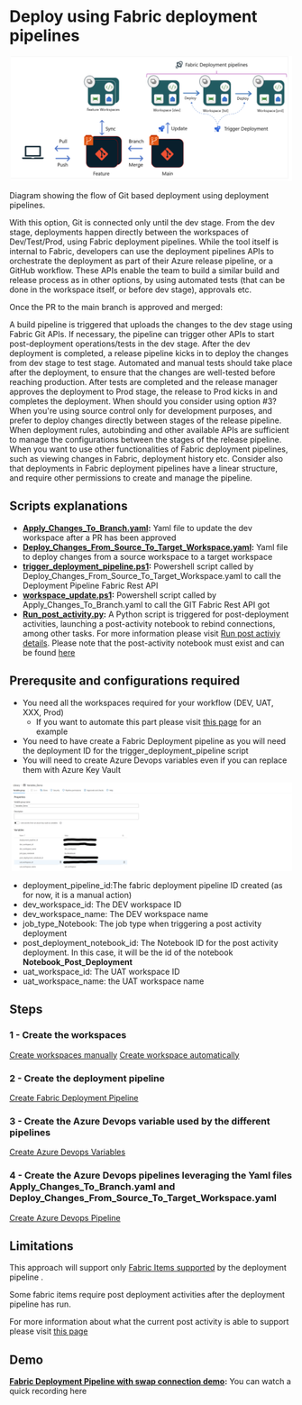 # Deploy using Fabric deployment pipelines

<div align=center><img src=../../media/deployment_pipeline_workflow.png width=500></div>

Diagram showing the flow of Git based deployment using deployment pipelines.

With this option, Git is connected only until the dev stage. From the dev stage, deployments happen directly between the workspaces of Dev/Test/Prod, using Fabric deployment pipelines. While the tool itself is internal to Fabric, developers can use the deployment pipelines APIs to orchestrate the deployment as part of their Azure release pipeline, or a GitHub workflow. These APIs enable the team to build a similar build and release process as in other options, by using automated tests (that can be done in the workspace itself, or before dev stage), approvals etc.

Once the PR to the main branch is approved and merged:

A build pipeline is triggered that uploads the changes to the dev stage using Fabric Git APIs. If necessary, the pipeline can trigger other APIs to start post-deployment operations/tests in the dev stage.
After the dev deployment is completed, a release pipeline kicks in to deploy the changes from dev stage to test stage. Automated and manual tests should take place after the deployment, to ensure that the changes are well-tested before reaching production.
After tests are completed and the release manager approves the deployment to Prod stage, the release to Prod kicks in and completes the deployment.
When should you consider using option #3?
When you're using source control only for development purposes, and prefer to deploy changes directly between stages of the release pipeline.
When deployment rules, autobinding and other available APIs are sufficient to manage the configurations between the stages of the release pipeline.
When you want to use other functionalities of Fabric deployment pipelines, such as viewing changes in Fabric, deployment history etc.
Consider also that deployments in Fabric deployment pipelines have a linear structure, and require other permissions to create and manage the pipeline.


## Scripts explanations

- **[Apply_Changes_To_Branch.yaml](cicd/Apply_Changes_To_Branch.yaml):** Yaml file to update the dev workspace after a PR has been approved
- **[Deploy_Changes_From_Source_To_Target_Workspace.yaml](cicd/Deploy_Changes_From_Source_To_Target_Workspace.yaml):** Yaml file to deploy changes from a source workspace to a target workspace
- **[trigger_deployment_pipeline.ps1](cicd/trigger_deployment_pipeline.ps1):** Powershell script called by Deploy_Changes_From_Source_To_Target_Workspace.yaml to call the Deployment Pipeline Fabric Rest API
- **[workspace_update.ps1](cicd/workspace_update.ps1):** Powershell script called by Apply_Changes_To_Branch.yaml to call the GIT Fabric Rest API got
- **[Run_post_activity.py](cicd/Run_post_activity.py):** A Python script is triggered for post-deployment activities, launching a post-activity notebook to rebind connections, among other tasks. For more information please visit [Run post activiy details](https://github.com/microsoft/fabric-toolbox/blob/main/accelerators/CICD/Branch-out-to-new-workspace/README.md).
Please note that the post-activity notebook must exist and can be found [here](https://github.com/microsoft/fabric-toolbox/blob/main/accelerators/CICD/Branch-out-to-new-workspace/Fabric/Branch%20out%20to%20new%20workspace%20-%20Post%20Activity.ipynb)

## Prerequsite and configurations required

- You need all the workspaces required for your workflow (DEV, UAT, XXX, Prod)
  - If you want to automate this part please visit [this page](https://github.com/Azure-Samples/modern-data-warehouse-dataops/blob/main/e2e_samples/fabric_dataops_sample/README.md) for an example
- You need to have create a Fabric Deployment pipeline as you will need the deployment ID for the trigger_deployment_pipeline script
- You will need to create Azure Devops variables even if you can replace them with Azure Key Vault
<div align=center><img src=../../media/ado_variables.png width=500></div>
  
  - deployment_pipeline_id:The fabric deployment pipeline ID created (as for now, it is a manual action)
  - dev_workspace_id: The DEV workspace ID
  - dev_workspace_name: The DEV workspace name
  - job_type_Notebook: The job type when triggering a post activity deployment
  - post_deployment_notebook_id: The Notebook ID for the post activity deployment. In this case, it will be the id of the notebook **Notebook_Post_Deployment**
  - uat_workspace_id: The UAT workspace ID
  - uat_workspace_name: the UAT workspace name

## Steps

### 1 - Create the workspaces
[Create workspaces manually](https://learn.microsoft.com/en-us/fabric/fundamentals/create-workspaces)
[Create workspace automatically](https://github.com/Azure-Samples/modern-data-warehouse-dataops/blob/main/e2e_samples/fabric_dataops_sample/README.md)
### 2 - Create the deployment pipeline
[Create Fabric Deployment Pipeline](https://learn.microsoft.com/en-us/fabric/cicd/deployment-pipelines/get-started-with-deployment-pipelines?tabs=from-fabric%2Cnew-ui)
### 3 - Create the Azure Devops variable used by the different pipelines
[Create Azure Devops Variables](https://learn.microsoft.com/en-us/azure/devops/pipelines/library/variable-groups?view=azure-devops&tabs=azure-pipelines-ui%2Cyaml)
### 4 - Create the Azure Devops pipelines leveraging the Yaml files Apply_Changes_To_Branch.yaml and Deploy_Changes_From_Source_To_Target_Workspace.yaml
[Create Azure Devops Pipeline](https://learn.microsoft.com/en-us/azure/devops/pipelines/get-started/pipelines-get-started?view=azure-devops#define-pipelines-using-yaml)


## Limitations

This approach will support only [Fabric Items supported](https://learn.microsoft.com/en-us/fabric/cicd/deployment-pipelines/intro-to-deployment-pipelines?tabs=new-ui#supported-items) by the deployment pipeline .


Some fabric items require post deployment activities after the deployment pipeline has run.


For more information about what the current post activity is able to support please visit [this page](https://github.com/microsoft/fabric-toolbox/blob/main/accelerators/CICD/Branch-out-to-new-workspace/README.md)

## Demo
**[Fabric Deployment Pipeline with swap connection demo](Fabric_cicd_option_3.mp4):** You can watch a quick recording here
